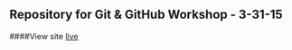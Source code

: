 Repository for Git & GitHub Workshop - 3-31-15
-----------------------------------------------

####View site [live](http://spartanhackers.github.io/git-and-github-workshop)
